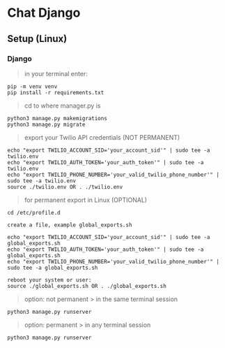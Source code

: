# Chat Django

## Setup (Linux)

### Django

> in your terminal enter:

```
pip -m venv venv
pip install -r requirements.txt
```

> cd to where manager.py is

```
python3 manage.py makemigrations
python3 manage.py migrate
```

> export your Twilio API credentials (NOT PERMANENT)

```
echo "export TWILIO_ACCOUNT_SID='your_account_sid'" | sudo tee -a twilio.env
echo "export TWILIO_AUTH_TOKEN='your_auth_token'" | sudo tee -a twilio.env
echo "export TWILIO_PHONE_NUMBER='your_valid_twilio_phone_number'" | sudo tee -a twilio.env
source ./twilio.env OR . ./twilio.env 
```

> for permanent export in Linux (OPTIONAL)

```
cd /etc/profile.d

create a file, example global_exports.sh

echo "export TWILIO_ACCOUNT_SID='your_account_sid'" | sudo tee -a global_exports.sh
echo "export TWILIO_AUTH_TOKEN='your_auth_token'" | sudo tee -a global_exports.sh
echo "export TWILIO_PHONE_NUMBER='your_valid_twilio_phone_number'" | sudo tee -a global_exports.sh

reboot your system or user:
source ./global_exports.sh OR . ./global_exports.sh 
```

> option: not permanent > in the same terminal session

`python3 manage.py runserver`

> option: permanent > in any terminal session

`python3 manage.py runserver`
